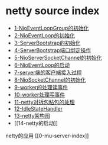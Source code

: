 # netty source index

- [1-NioEventLoopGroup的初始化](./1-NioEventLoopGroup的初始化.md)
- [2-NioEventLoop的初始化](./2-NioEventLoop的初始化.md)
- [3-ServerBootstrap的初始化](./3-ServerBootstrap的初始化.md)
- [4-ServerBootstrap端口绑定操作](./4-ServerBootstrap端口绑定操作.md)
- [5-NioServerSocketChannel的初始化](./5-NioServerSocketChannel的初始化.md)
- [6-NioEventLoop的启动](./6-NioEventLoop的启动.md)
- [7-server端的客户端接入过程](./7-server端的客户端接入过程.md)
- [8-NioSocketChannel的初始化](./8-NioSocketChannel的初始化.md)
- [9-worker的处理读事件](./9-worker的处理读事件.md)
- [10-worker处理写事件](./10-worker处理写事件.md)
- [11-netty对拆包粘包的处理](./11-netty对拆包粘包的处理.md)
- [12-IdleStateHandler](./12-IdleStateHandler.md)
- [13-netty架构图](./13-netty架构图.md)
- [[14-netty的启动]]





netty的应用
[[0-mu-server-index]]